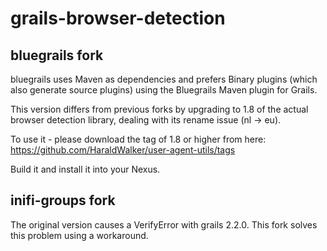 grails-browser-detection
========================

bluegrails fork
---------------
bluegrails uses Maven as dependencies and prefers Binary plugins (which also generate source plugins) using the Bluegrails Maven plugin for Grails.

This version differs from previous forks by upgrading to 1.8 of the actual browser detection library, dealing with its rename issue (nl -> eu).

To use it - please download the tag of 1.8 or higher from here: https://github.com/HaraldWalker/user-agent-utils/tags

Build it and install it into your Nexus.

inifi-groups fork
-----------------
The original version causes a VerifyError with grails 2.2.0.
This fork solves this problem using a workaround.


